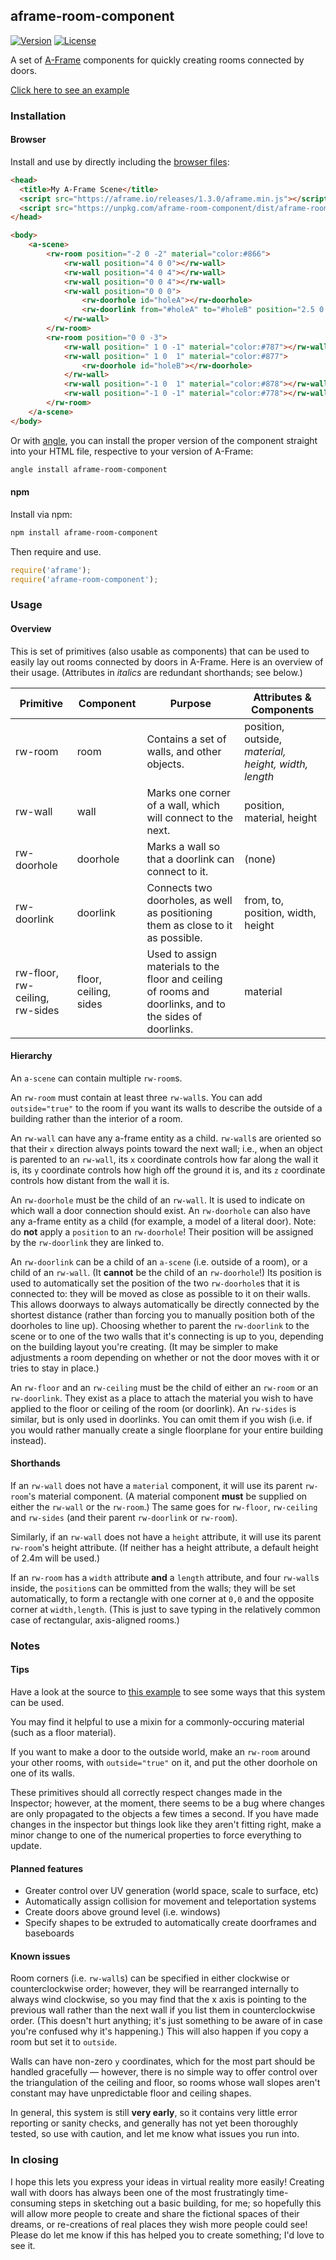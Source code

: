 ## aframe-room-component

[![Version](http://img.shields.io/npm/v/aframe-room-component.svg?style=flat-square)](https://npmjs.org/package/aframe-room-component)
[![License](http://img.shields.io/npm/l/aframe-room-component.svg?style=flat-square)](https://npmjs.org/package/aframe-room-component)

A set of [A-Frame](https://aframe.io) components for quickly creating rooms connected by doors.

[Click here to see an example](https://omgitsraven.github.io/aframe-room-component/examples/basic/)

### Installation

#### Browser

Install and use by directly including the [browser files](dist):

```html
<head>
  <title>My A-Frame Scene</title>
  <script src="https://aframe.io/releases/1.3.0/aframe.min.js"></script>
  <script src="https://unpkg.com/aframe-room-component/dist/aframe-room-component.min.js"></script>
</head>

<body>
	<a-scene>
		<rw-room position="-2 0 -2" material="color:#866">
			<rw-wall position="4 0 0"></rw-wall>
			<rw-wall position="4 0 4"></rw-wall>
			<rw-wall position="0 0 4"></rw-wall>
			<rw-wall position="0 0 0">
		  		<rw-doorhole id="holeA"></rw-doorhole>
		  		<rw-doorlink from="#holeA" to="#holeB" position="2.5 0 0"></rw-doorlink>
			</rw-wall>
		</rw-room>
		<rw-room position="0 0 -3">
			<rw-wall position=" 1 0 -1" material="color:#787"></rw-wall>
			<rw-wall position=" 1 0  1" material="color:#877">
				<rw-doorhole id="holeB"></rw-doorhole>
			</rw-wall>
			<rw-wall position="-1 0  1" material="color:#878"></rw-wall>
			<rw-wall position="-1 0 -1" material="color:#778"></rw-wall>
		</rw-room>
	</a-scene>
</body>
```

<!-- If component is accepted to the Registry, uncomment this. -->

Or with [angle](https://npmjs.com/package/angle/), you can install the proper
version of the component straight into your HTML file, respective to your
version of A-Frame:
```sh
angle install aframe-room-component
```


#### npm

Install via npm:

```bash
npm install aframe-room-component
```

Then require and use.

```js
require('aframe');
require('aframe-room-component');
```

### Usage

#### Overview

This is set of primitives (also usable as components) that can be used to easily lay out rooms connected by doors in A-Frame. Here is an overview of their usage. (Attributes in *italics* are redundant shorthands; see below.)

| Primitive   | Component | Purpose | Attributes &amp; Components |
| - | - | - | - |
| rw-room     | room      | Contains a set of walls, and other objects. | position, outside, *material, height, width, length* |
| rw-wall     | wall      | Marks one corner of a wall, which will connect to the next. | position, material, height |
| rw-doorhole | doorhole  | Marks a wall so that a doorlink can connect to it. | (none) |
| rw-doorlink | doorlink  | Connects two doorholes, as well as positioning them as close to it as possible. | from, to, position, width, height |
| rw-floor, rw-ceiling, rw-sides | floor, ceiling, sides | Used to assign materials to the floor and ceiling of rooms and doorlinks, and to the sides of doorlinks. | material |

#### Hierarchy

An `a-scene` can contain multiple `rw-room`s.

An `rw-room` must contain at least three `rw-wall`s. You can add `outside="true"` to the room if you want its walls to describe the outside of a building rather than the interior of a room.

An `rw-wall` can have any a-frame entity as a child. `rw-wall`s are oriented so that their `x` direction always points toward the next wall; i.e., when an object is parented to an `rw-wall`, its `x` coordinate controls how far along the wall it is, its `y` coordinate controls how high off the ground it is, and its `z` coordinate controls how distant from the wall it is.

An `rw-doorhole` must be the child of an `rw-wall`. It is used to indicate on which wall a door connection should exist. An `rw-doorhole` can also have any a-frame entity as a child (for example, a model of a literal door). Note: do **not** apply a `position` to an `rw-doorhole`! Their position will be assigned by the `rw-doorlink` they are linked to.

An `rw-doorlink` can be a child of an `a-scene` (i.e. outside of a room), or a child of an `rw-wall`. (It **cannot** be the child of an `rw-doorhole`!) Its position is used to automatically set the position of the two `rw-doorhole`s that it is connected to: they will be moved as close as possible to it on their walls. This allows doorways to always automatically be directly connected by the shortest distance (rather than forcing you to manually position both of the doorholes to line up). Choosing whether to parent the `rw-doorlink` to the scene or to one of the two walls that it's connecting is up to you, depending on the building layout you're creating. (It may be simpler to make adjustments a room depending on whether or not the door moves with it or tries to stay in place.)

An `rw-floor` and an `rw-ceiling` must be the child of either an `rw-room` or an `rw-doorlink`. They exist as a place to attach the material you wish to have applied to the floor or ceiling of the room (or doorlink). An `rw-sides` is similar, but is only used in doorlinks. You can omit them if you wish (i.e. if you would rather manually create a single floorplane for your entire building instead).

#### Shorthands

If an `rw-wall` does not have a `material` component, it will use its parent `rw-room`'s material component. (A material component **must** be supplied on either the `rw-wall` or the `rw-room`.) The same goes for `rw-floor`, `rw-ceiling` and `rw-sides` (and their parent `rw-doorlink` or `rw-room`).

Similarly, if an `rw-wall` does not have a `height` attribute, it will use its parent `rw-room`'s height attribute. (If neither has a height attribute, a default height of 2.4m will be used.)

If an `rw-room` has a `width` attribute **and** a `length` attribute, and four `rw-wall`s inside, the `position`s can be ommitted from the walls; they will be set automatically, to form a rectangle with one corner at `0,0` and the opposite corner at `width,length`. (This is just to save typing in the relatively common case of rectangular, axis-aligned rooms.)



### Notes

#### Tips

Have a look at the source to [this example](https://omgitsraven.github.io/aframe-room-component/examples/basic/) to see some ways that this system can be used.

You may find it helpful to use a mixin for a commonly-occuring material (such as a floor material).

If you want to make a door to the outside world, make an `rw-room` around your other rooms, with `outside="true"` on it, and put the other doorhole on one of its walls.

These primitives should all correctly respect changes made in the Inspector; however, at the moment, there seems to be a bug where changes are only propagated to the objects a few times a second. If you have made changes in the inspector but things look like they aren't fitting right, make a minor change to one of the numerical properties to force everything to update.



#### Planned features

- Greater control over UV generation (world space, scale to surface, etc)
- Automatically assign collision for movement and teleportation systems
- Create doors above ground level (i.e. windows)
- Specify shapes to be extruded to automatically create doorframes and baseboards

#### Known issues

Room corners (i.e. `rw-wall`s) can be specified in either clockwise or counterclockwise order; however, they will be rearranged internally to always wind clockwise, so you may find that the x axis is pointing to the previous wall rather than the next wall if you list them in counterclockwise order. (This doesn't hurt anything; it's just something to be aware of in case you're confused why it's happening.) This will also happen if you copy a room but set it to `outside`.

Walls can have non-zero `y` coordinates, which for the most part should be handled gracefully — however, there is no simple way to offer control over the triangulation of the ceiling and floor, so rooms whose wall slopes aren't constant may have unpredictable floor and ceiling shapes.

In general, this system is still **very early**, so it contains very little error reporting or sanity checks, and generally has not yet been thoroughly tested, so use with caution, and let me know what issues you run into.

### In closing

I hope this lets you express your ideas in virtual reality more easily! Creating wall with doors has always been one of the most frustratingly time-consuming steps in sketching out a basic building, for me; so hopefully this will allow more people to create and share the fictional spaces of their dreams, or re-creations of real places they wish more people could see! Please do let me know if this has helped you to create something; I'd love to see it.